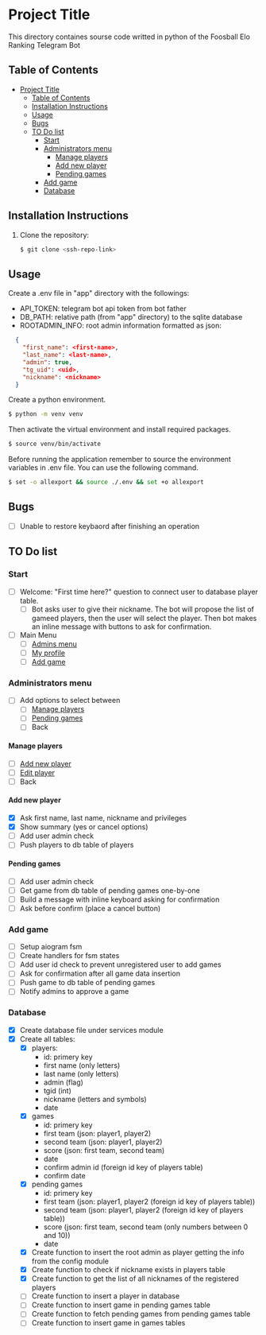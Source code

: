 # Project Title

This directory containes sourse code writted in python of the Foosball Elo Ranking Telegram Bot

## Table of Contents

- [Project Title](#project-title)
  - [Table of Contents](#table-of-contents)
  - [Installation Instructions](#installation-instructions)
  - [Usage](#usage)
  - [Bugs](#bugs)
  - [TO Do list](#to-do-list)
    - [Start](#start)
    - [Administrators menu](#administrators-menu)
      - [Manage players](#manage-players)
      - [Add new player](#add-new-player)
      - [Pending games](#pending-games)
    - [Add game](#add-game)
    - [Database](#database)

## Installation Instructions

1. Clone the repository:
   ```bash
   $ git clone <ssh-repo-link>
   ```
   
## Usage

Create a .env file in "app" directory with the followings:
- API_TOKEN: telegram bot api token from bot father
- DB_PATH: relative path (from "app" directory) to the sqlite database
- ROOTADMIN_INFO: root admin information formatted as json:
```json
  {
    "first_name": <first-name>,
    "last_name": <last-name>, 
    "admin": true, 
    "tg_uid": <uid>, 
    "nickname": <nickname>
  }
```

Create a python environment.
```bash
$ python -m venv venv
```
Then activate the virtual environment and install required packages.
```bash
$ source venv/bin/activate
```

Before running the application remember to source the environment variables in .env file. You can use the following command.
```bash
$ set -o allexport && source ./.env && set +o allexport
```

## Bugs
- [ ] Unable to restore keybaord after finishing an operation

## TO Do list

### Start
- [ ] Welcome: "First time here?" question to connect user to database player table. 
  - [ ] Bot asks user to give their nickname. The bot will propose the list of gameed players, then the user will select the player. Then bot makes an inline message with buttons to ask for confirmation.
- [ ] Main Menu
  - [ ] [Admins menu](#administrators-menu)
  - [ ] [My profile](#my-profile-menu)
  - [ ] [Add game](#add-game)

### Administrators menu
- [ ] Add options to select between 
  - [ ] [Manage players](#manage-players)
  - [ ] [Pending games](#pending-games)
  - [ ] Back

#### Manage players
- [ ] [Add new player](#add-new-player) 
- [ ] [Edit player](#edit-player)
- [ ] Back

#### Add new player
- [x] Ask first name, last name, nickname and privileges
- [x] Show summary (yes or cancel options)
- [ ] Add user admin check
- [ ] Push players to db table of players

#### Pending games
- [ ] Add user admin check
- [ ] Get game from db table of pending games one-by-one
- [ ] Build a message with inline keyboard asking for confirmation
- [ ] Ask before confirm (place a cancel button)

### Add game
- [ ] Setup aiogram fsm
- [ ] Create handlers for fsm states
- [ ] Add user id check to prevent unregistered user to add games
- [ ] Ask for confirmation after all game data insertion
- [ ] Push game to db table of pending games
- [ ] Notify admins to approve a game

### Database
- [x] Create database file under services module
- [x] Create all tables:
  - [x] players:
    - id: primery key
    - first name (only letters)
    - last name (only letters)
    - admin (flag)
    - tgid (int)
    - nickname (letters and symbols)
    - date
  - [x] games
    - id: primery key
    - first team (json: player1, player2)
    - second team (json: player1, player2)
    - score (json: first team, second team)
    - date
    - confirm admin id (foreign id key of players table)
    - confirm date
  - [x] pending games
    - id: primery key
    - first team (json: player1, player2 (foreign id key of players table))
    - second team (json: player1, player2 (foreign id key of players table))
    - score (json: first team, second team (only numbers between 0 and 10))
    - date
  - [x] Create function to insert the root admin as player getting the info from the config module
  - [x] Create function to check if nickname exists in players table
  - [x] Create function to get the list of all nicknames of the registered players
  - [ ] Create function to insert a player in database
  - [ ] Create function to insert game in pending games table
  - [ ] Create function to fetch pending games from pending games table
  - [ ] Create function to insert game in games tables